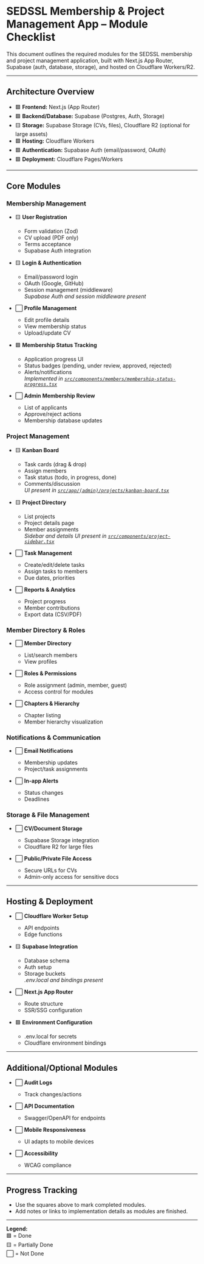 # SEDSSL Membership & Project Management App – Module Checklist

This document outlines the required modules for the SEDSSL membership and project management application, built with Next.js App Router, Supabase (auth, database, storage), and hosted on Cloudflare Workers/R2.

---

## Architecture Overview

- 🟩 **Frontend:** Next.js (App Router)
- 🟩 **Backend/Database:** Supabase (Postgres, Auth, Storage)
- 🟨 **Storage:** Supabase Storage (CVs, files), Cloudflare R2 (optional for large assets)
- 🟩 **Hosting:** Cloudflare Workers
- 🟩 **Authentication:** Supabase Auth (email/password, OAuth)
- 🟩 **Deployment:** Cloudflare Pages/Workers

---

## Core Modules

### Membership Management

- 🟨 **User Registration**
  - Form validation (Zod)
  - CV upload (PDF only)
  - Terms acceptance
  - Supabase Auth integration

- 🟨 **Login & Authentication**
  - Email/password login
  - OAuth (Google, GitHub)
  - Session management (middleware)  
    _Supabase Auth and session middleware present_

- ⬜ **Profile Management**
  - Edit profile details
  - View membership status
  - Upload/update CV

- 🟩 **Membership Status Tracking**
  - Application progress UI
  - Status badges (pending, under review, approved, rejected)
  - Alerts/notifications  
    _Implemented in [`src/components/members/membership-status-progress.tsx`](src/components/members/membership-status-progress.tsx)_

- ⬜ **Admin Membership Review**
  - List of applicants
  - Approve/reject actions
  - Membership database updates

### Project Management

- 🟨 **Kanban Board**
  - Task cards (drag & drop)
  - Assign members
  - Task status (todo, in progress, done)
  - Comments/discussion  
    _UI present in [`src/app/(admin)/projects/kanban-board.tsx`](<src/app/(admin)/projects/kanban-board.tsx>)_

- 🟨 **Project Directory**
  - List projects
  - Project details page
  - Member assignments  
    _Sidebar and details UI present in [`src/components/project-sidebar.tsx`](src/components/project-sidebar.tsx)_

- ⬜ **Task Management**
  - Create/edit/delete tasks
  - Assign tasks to members
  - Due dates, priorities

- ⬜ **Reports & Analytics**
  - Project progress
  - Member contributions
  - Export data (CSV/PDF)

### Member Directory & Roles

- ⬜ **Member Directory**
  - List/search members
  - View profiles

- ⬜ **Roles & Permissions**
  - Role assignment (admin, member, guest)
  - Access control for modules

- ⬜ **Chapters & Hierarchy**
  - Chapter listing
  - Member hierarchy visualization

### Notifications & Communication

- ⬜ **Email Notifications**
  - Membership updates
  - Project/task assignments

- ⬜ **In-app Alerts**
  - Status changes
  - Deadlines

### Storage & File Management

- ⬜ **CV/Document Storage**
  - Supabase Storage integration
  - Cloudflare R2 for large files

- ⬜ **Public/Private File Access**
  - Secure URLs for CVs
  - Admin-only access for sensitive docs

---

## Hosting & Deployment

- ⬜ **Cloudflare Worker Setup**
  - API endpoints
  - Edge functions

- 🟨 **Supabase Integration**
  - Database schema
  - Auth setup
  - Storage buckets  
    _.env.local and bindings present_

- ⬜ **Next.js App Router**
  - Route structure
  - SSR/SSG configuration

- 🟩 **Environment Configuration**
  - .env.local for secrets
  - Cloudflare environment bindings

---

## Additional/Optional Modules

- ⬜ **Audit Logs**
  - Track changes/actions

- ⬜ **API Documentation**
  - Swagger/OpenAPI for endpoints

- ⬜ **Mobile Responsiveness**
  - UI adapts to mobile devices

- ⬜ **Accessibility**
  - WCAG compliance

---

## Progress Tracking

- Use the squares above to mark completed modules.
- Add notes or links to implementation details as modules are finished.

---

**Legend:**  
🟩 = Done  
🟨 = Partially Done  
⬜ = Not Done
